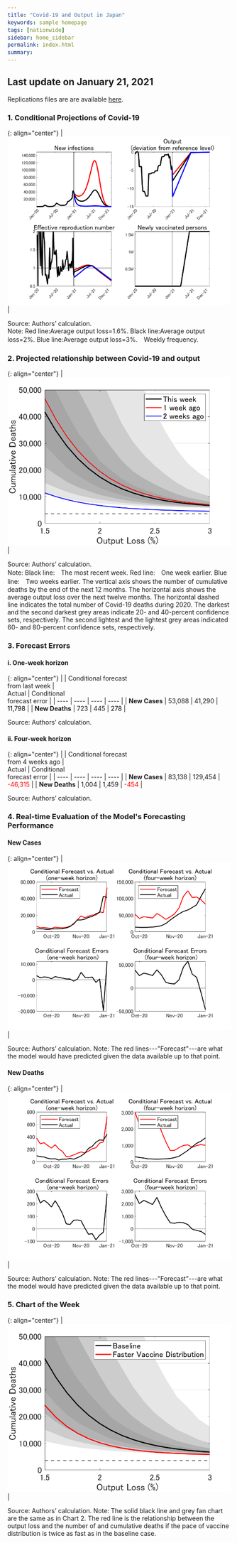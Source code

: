 ```yaml
---
title: "Covid-19 and Output in Japan"
keywords: sample homepage
tags: [nationwide]
sidebar: home_sidebar
permalink: index.html
summary:
---
```


## Last update on January 21, 2021

Replications files are are available [here](https://github.com/Covid19OutputJapan/Covid19OutputJapan.github.io/tree/main/_archives/).

### 1. Conditional Projections of Covid-19

{: align="center"}
|![Projection](./images/20210120/VariablesProjection.png)|

Source: Authors’ calculation.<br>
Note: Red line:Average output loss=1.6%. Black line:Average output loss=2%. Blue line:Average output loss=3%.　Weekly frequency.

### 2. Projected relationship between Covid-19 and output

{: align="center"}
|![TradeoffUB](./images/20210120/BaselineTradeoffUBp.png)|

Source: Authors’ calculation.<br>
Note: Black line:　The most recent week. Red line:　One week earlier. Blue line:　Two weeks earlier. The vertical axis shows the number of cumulative deaths by the end of the next 12 months. The horizontal axis shows the average output loss over the next twelve months. The horizontal dashed line indicates the total number of Covid-19 deaths during 2020. The darkest and the second darkest grey areas indicate 20- and 40-percent confidence sets, respectively. The second lightest and the lightest grey areas indicated 60- and 80-percent confidence sets, respectively. 

### 3. Forecast Errors

#### i. One-week horizon

{: align="center"}
|    | Conditional forecast<br> from last week | <br>Actual | Conditional<br>forecast error |
| ---- | ---- | ---- | ---- |
| **New Cases** | 53,088   |  41,290  | <span style="color: black; ">11,798</span> |
| **New Deaths** |   723  | 445  | <span style="color: black; ">278</span> |

Source: Authors’ calculation.

#### ii. Four-week horizon

{: align="center"}
|    | Conditional forecast<br> from 4 weeks ago | <br>Actual | Conditional<br>forecast error |
| ---- | ---- | ---- | ---- |
| **New Cases** |  83,138  |  129,454  | <span style="color: red; ">-46,315</span> |
| **New Deaths** |   1,004  |    1,459 | <span style="color: red; ">-454</span> |

Source: Authors’ calculation.

### 4. Real-time Evaluation of the Model's Forecasting Performance

#### New Cases

{: align="center"}
|![ForecastErrorsN](./images/20210120/ForecastErrorsN.png)|

Source: Authors’ calculation.
Note: The red lines---"Forecast"---are what the model would have predicted given the data available up to that point.

#### New Deaths

{: align="center"}
|![ForecastErrorsD](./images/20210120/ForecastErrorsD.png)|

Source: Authors’ calculation.
Note: The red lines---"Forecast"---are what the model would have predicted given the data available up to that point.

### 5. Chart of the Week

{: align="center"}
|![TradeoffUB](./images/20210120/ChartOfTheWeek.png)|

Source: Authors’ calculation.
Note: The solid black line and grey fan chart are the same as in Chart 2. The red line is the relationship between the output loss and the number of and cumulative deaths if the pace of vaccine distribution is twice as fast as in the baseline case.
